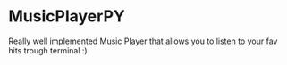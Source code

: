 # MusicPlayerPY
Really well implemented Music Player that allows you to listen to your fav hits trough terminal :)
